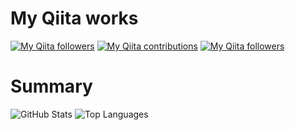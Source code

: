 # My Qiita works

[![My Qiita followers](http://qiita-badge.apiapi.app/s/cielavenir/posts.svg)](http://qiita.com/cielavenir) [![My Qiita contributions](http://qiita-badge.apiapi.app/s/cielavenir/contributions.svg)](http://qiita.com/cielavenir) [![My Qiita followers](http://qiita-badge.apiapi.app/s/cielavenir/followers.svg)](http://qiita.com/cielavenir)

# Summary

![GitHub Stats](https://github-readme-stats.vercel.app/api?username=cielavenir&count_private=true&show_icons=true&theme=monokai)
![Top Languages](https://github-readme-stats.vercel.app/api/top-langs/?username=cielavenir&layout=compact&theme=monokai)

<!--
**cielavenir/cielavenir** is a ✨ _special_ ✨ repository because its `README.md` (this file) appears on your GitHub profile.

Here are some ideas to get you started:

- 🔭 I’m currently working on ...
- 🌱 I’m currently learning ...
- 👯 I’m looking to collaborate on ...
- 🤔 I’m looking for help with ...
- 💬 Ask me about ...
- 📫 How to reach me: ...
- 😄 Pronouns: ...
- ⚡ Fun fact: ...
-->
